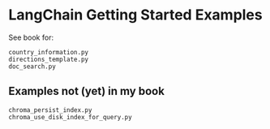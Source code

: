 # LangChain Getting Started Examples

See book for:

    country_information.py
    directions_template.py
    doc_search.py

## Examples not (yet) in my book

    chroma_persist_index.py
    chroma_use_disk_index_for_query.py